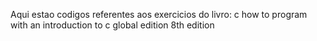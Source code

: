 Aqui estao codigos referentes aos exercicios do livro: c how to program with an introduction to c global edition 8th edition
